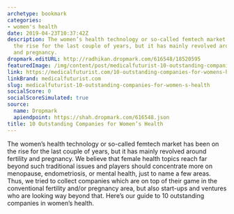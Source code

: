 ```yaml
---
archetype: bookmark
categories:
- women's health
date: 2019-04-23T10:37:42Z
description: The women’s health technology or so-called femtech market has been on
  the rise for the last couple of years, but it has mainly revolved around fertility
  and pregnancy.
dropmark.editURL: http://radhikan.dropmark.com/616548/18520595
featuredImage: /img/content/post/medicalfuturist-10-outstanding-companies-for-women-s-health.png
link: https://medicalfuturist.com/10-outstanding-companies-for-womens-health
linkBrand: medicalfuturist.com
slug: medicalfuturist-10-outstanding-companies-for-women-s-health
socialScore: 0
socialScoreSimulated: true
source:
  name: Dropmark
  apiendpoint: https://shah.dropmark.com/616548.json
title: 10 Outstanding Companies for Women’s Health
---
```

The women’s health technology or so-called femtech market has been on the rise for the last couple of years, but it has mainly revolved around fertility and pregnancy. We believe that female health topics reach far beyond such traditional issues and players should concentrate more on menopause, endometriosis, or mental health, just to name a few areas. Thus, we tried to collect companies which are on top of their game in the conventional fertility and/or pregnancy area, but also start-ups and ventures who are looking way beyond that. Here’s our guide to 10 outstanding companies in women’s health.

